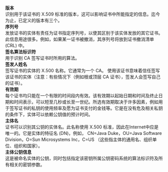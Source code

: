 
**版本**  
识别用于该证书的 X.509 标准的版本，这可以影响证书中所能指定的信息。迄今为止，已定义的版本有三个。  
**序列号**  
发放证书的实体有责任为证书指定序列号，以使其区别于该实体发放的其它证书。此信息用途很多。例如，如果某一证书被撤消，其序列号将放到证书撤消清单 (CRL) 中。  
**签名算法标识符**  
用于识别 CA 签写证书时所用的算法。  
**签发人姓名**  
签写证书的实体的 X.500 名称。它通常为一个 CA。 使用该证书意味着信任签写该证书的实体（注意：有些情况下（例如根或顶层 CA 证书），签发人会签写自己的证书）。  
**有效期**  
每个证书均只能在一个有限的时间段内有效。该有效期以起始日期和时间及终止日期和时间表示，可以短至几秒或长至一世纪。所选有效期取决于许多因素，例如用于签写证书的私钥的使用频率及愿为证书支付的金钱等。它是在没有危及相关私钥的条件下，实体可以依赖公钥值的预计时间。  
**主体名**  
证书可以识别其公钥的实体名。此名称使用 X.500 标准，因此在Internet中应是唯一的。它是实体的特征名 (DN)，例如，
CN=Java Duke，OU=Java Software Division，O=Sun Microsystems Inc，C=US
（这些指主体的通用名、组织单位、组织和国家）。  
**主体公钥信息**  
这是被命名实体的公钥，同时包括指定该密钥所属公钥密码系统的算法标识符及所有相关的密钥参数。  
